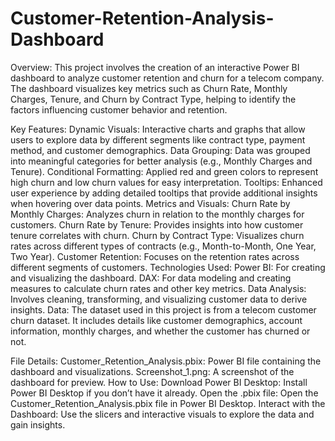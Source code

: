 # Customer-Retention-Analysis-Dashboard
Overview:
This project involves the creation of an interactive Power BI dashboard to analyze customer retention and churn for a telecom company. The dashboard visualizes key metrics such as Churn Rate, Monthly Charges, Tenure, and Churn by Contract Type, helping to identify the factors influencing customer behavior and retention.

Key Features:
Dynamic Visuals: Interactive charts and graphs that allow users to explore data by different segments like contract type, payment method, and customer demographics.
Data Grouping: Data was grouped into meaningful categories for better analysis (e.g., Monthly Charges and Tenure).
Conditional Formatting: Applied red and green colors to represent high churn and low churn values for easy interpretation.
Tooltips: Enhanced user experience by adding detailed tooltips that provide additional insights when hovering over data points.
Metrics and Visuals:
Churn Rate by Monthly Charges: Analyzes churn in relation to the monthly charges for customers.
Churn Rate by Tenure: Provides insights into how customer tenure correlates with churn.
Churn by Contract Type: Visualizes churn rates across different types of contracts (e.g., Month-to-Month, One Year, Two Year).
Customer Retention: Focuses on the retention rates across different segments of customers.
Technologies Used:
Power BI: For creating and visualizing the dashboard.
DAX: For data modeling and creating measures to calculate churn rates and other key metrics.
Data Analysis: Involves cleaning, transforming, and visualizing customer data to derive insights.
Data:
The dataset used in this project is from a telecom customer churn dataset. It includes details like customer demographics, account information, monthly charges, and whether the customer has churned or not.

File Details:
Customer_Retention_Analysis.pbix: Power BI file containing the dashboard and visualizations.
Screenshot_1.png: A screenshot of the dashboard for preview.
How to Use:
Download Power BI Desktop: Install Power BI Desktop if you don’t have it already.
Open the .pbix file: Open the Customer_Retention_Analysis.pbix file in Power BI Desktop.
Interact with the Dashboard: Use the slicers and interactive visuals to explore the data and gain insights.
